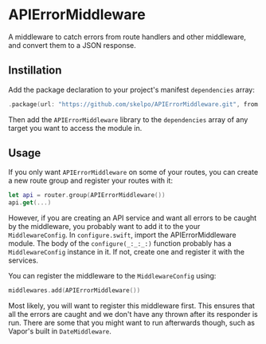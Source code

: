# APIErrorMiddleware

A middleware to catch errors from route handlers and other middleware, and convert them to a JSON response.

## Instillation

Add the package declaration to your project's manifest `dependencies` array:

```swift
.package(url: "https://github.com/skelpo/APIErrorMiddleware.git", from: "0.1.0")
```

Then add the `APIErrorMiddleware` library to the `dependencies` array of any target you want to access the module in.

## Usage

If you only want `APIErrorMiddleware` on some of your routes, you can create a new route group and register your routes with it:

```swift
let api = router.group(APIErrorMiddleware())
api.get(...)
```

However, if you are creating an API service and want all errors to be caught by the middleware, you probably want to add it to the your `MiddlewareConfig`. In `configure.swift`, import the APIErrorMiddleware module. The body of the `configure(_:_:_:)` function probably has a `MiddlewareConfig` instance in it. If not, create one and register it with the services.

You can register the middleware to the `MiddlewareConfig` using:

```swift
middlewares.add(APIErrorMiddleware())
```

Most likely, you will want to register this middleware first. This ensures that all the errors are caught and we don't have any thrown after its responder is run. There are some that you might want to run afterwards though, such as Vapor's built in `DateMiddleware`.
